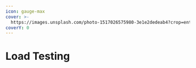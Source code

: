 ```yaml
---
icon: gauge-max
cover: >-
  https://images.unsplash.com/photo-1517026575980-3e1e2dedeab4?crop=entropy&cs=srgb&fm=jpg&ixid=M3wxOTcwMjR8MHwxfHNlYXJjaHw1fHxnYXVnZXxlbnwwfHx8fDE3NDU3MDEzNzd8MA&ixlib=rb-4.0.3&q=85
coverY: 0
---
```


# Load Testing

